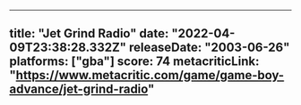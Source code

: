 
---
title: "Jet Grind Radio"
date: "2022-04-09T23:38:28.332Z"
releaseDate: "2003-06-26"
platforms: ["gba"]
score: 74
metacriticLink: "https://www.metacritic.com/game/game-boy-advance/jet-grind-radio"
---
